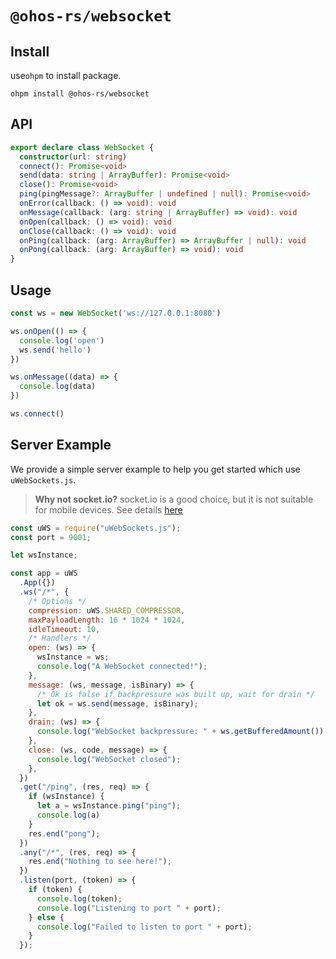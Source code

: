 # `@ohos-rs/websocket`

## Install

use`ohpm` to install package.

```shell
ohpm install @ohos-rs/websocket
```

## API

```ts
export declare class WebSocket {
  constructor(url: string)
  connect(): Promise<void>
  send(data: string | ArrayBuffer): Promise<void>
  close(): Promise<void>
  ping(pingMessage?: ArrayBuffer | undefined | null): Promise<void>
  onError(callback: () => void): void
  onMessage(callback: (arg: string | ArrayBuffer) => void): void
  onOpen(callback: () => void): void
  onClose(callback: () => void): void
  onPing(callback: (arg: ArrayBuffer) => ArrayBuffer | null): void
  onPong(callback: (arg: ArrayBuffer) => void): void
}
```

## Usage

```ts
const ws = new WebSocket('ws://127.0.0.1:8080')

ws.onOpen(() => {
  console.log('open')
  ws.send('hello')
})

ws.onMessage((data) => {
  console.log(data)
})

ws.connect()
```

## Server Example

We provide a simple server example to help you get started which use `uWebSockets.js`.

> **Why not socket.io?**
> socket.io is a good choice, but it is not suitable for mobile devices. See details [here](https://socket.io/docs/v4/#what-socketio-is-not)

```js
const uWS = require("uWebSockets.js");
const port = 9001;

let wsInstance;

const app = uWS
  .App({})
  .ws("/*", {
    /* Options */
    compression: uWS.SHARED_COMPRESSOR,
    maxPayloadLength: 16 * 1024 * 1024,
    idleTimeout: 10,
    /* Handlers */
    open: (ws) => {
      wsInstance = ws;
      console.log("A WebSocket connected!");
    },
    message: (ws, message, isBinary) => {
      /* Ok is false if backpressure was built up, wait for drain */
      let ok = ws.send(message, isBinary);
    },
    drain: (ws) => {
      console.log("WebSocket backpressure: " + ws.getBufferedAmount());
    },
    close: (ws, code, message) => {
      console.log("WebSocket closed");
    },
  })
  .get("/ping", (res, req) => {
    if (wsInstance) {
      let a = wsInstance.ping("ping");
      console.log(a)
    }
    res.end("pong");
  })
  .any("/*", (res, req) => {
    res.end("Nothing to see here!");
  })
  .listen(port, (token) => {
    if (token) {
      console.log(token);
      console.log("Listening to port " + port);
    } else {
      console.log("Failed to listen to port " + port);
    }
  });

```
